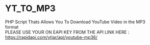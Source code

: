 # YT_TO_MP3
PHP Script Thats Allows You To Download YouTube Video in the MP3 format
<br>
PLEASE USE YOUR ON EAPI KEY FROM THE API LINK HERE : https://rapidapi.com/ytjar/api/youtube-mp36/
